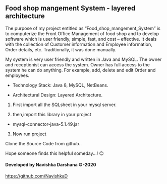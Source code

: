 ## Food shop mangement System - layered architecture

The purpose of my project entitled as “Food_shop_mangement_System” is to computerize the Front Office Management of food shop and to develop software which is user friendly, simple, fast, and cost – effective. It deals with the collection of Customer information and Employee information, Order details, etc. Traditionally, it was done manually.

My system is very user friendly and written in Java and MySQL. The owner and receptionist can access the system. Owner has full access to the system he can do anything. For example, add, delete and edit Order and employees. 


* Technology Stack: Java 8, MySQL, NetBeans.

* Architectural Design: Layered Architecture.



1. First import all the SQLsheet in your mysql server.

2. then,import this library in your project

* mysql-connector-java-5.1.49.jar

3. Now run project 



Clone the Source Code from github..

Hope someone finds this helpful someday...! :wink:

#### Developed by Navishka Darshana ©-2020
https://github.com/NavishkaD


